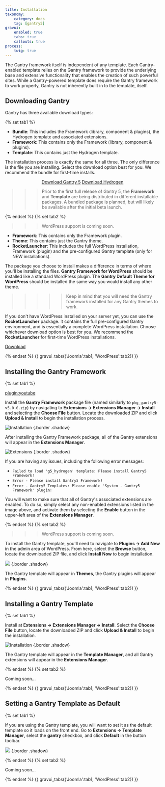 ```yaml
---
title: Installation
taxonomy:
    category: docs
    tag: [gantry5]
gravui:
    enabled: true
    tabs: true
    callouts: true
process:
    twig: true
---
```


The Gantry framework itself is independent of any template. Each Gantry-enabled template relies on the Gantry framework to provide the underlying base and extensive functionality that enables the creation of such powerful sites. While a Gantry-powered template does require the Gantry framework to work properly, Gantry is not inherently built in to the template, itself.

Downloading Gantry
------------------

Gantry has three available download types:

{% set tab1 %}

* **Bundle**: This includes the Framework (library, component & plugins), the Hydrogen template and associated extensions.
* **Framework**: This contains only the Framework (library, component & plugins).
* **Template**: This contains just the Hydrogen template.

The installation process is exactly the same for all three. The only difference is the file you are installing. Select the download option best for you. We recommend the bundle for first-time installs.

<div align="center"><a href="https://github.com/gantry/gantry5/releases/download/5.0.0-beta.5/joomla-pkg_gantry5_v5.0.0-beta.5.zip" class="button"><i class="fa fa-fw fa-download"></i> Download Gantry 5</a> <a href="https://github.com/gantry/gantry5/releases/download/5.0.0-beta.5/joomla-tpl_g5_hydrogen_v5.0.0-beta.5.zip" class="button"><i class="fa fa-fw fa-download"></i> Download Hydrogen</a></div>

>>> Prior to the first full release of Gantry 5, the **Framework** and **Template** are being distributed in different installable packages. A bundled package is planned, but will likely be available after the initial beta launch.

{% endset %}
{% set tab2 %}

>>> WordPress support is coming soon.

* __Framework__: This contains only the Framework plugin.
* __Theme__: This contains just the Gantry theme.
* __RocketLauncher__: This includes the full WordPress installation, Framework (plugin) and the pre-configured Gantry template (only for NEW installations).

The package you choose to install makes a difference in terms of where you'll be installing the files. **Gantry Framework for WordPress** should be installed like a standard WordPress plugin. The **Gantry Default Theme for WordPress** should be installed the same way you would install any other theme. 

>>>>> Keep in mind that you will need the Gantry framework installed for any Gantry themes to work.

If you don't have WordPress installed on your server yet, you can use the **RocketLauncher** package. It contains the full pre-configured Gantry environment, and is essentially a complete WordPress installation. Choose whichever download option is best for you. We recommend the **RocketLauncher** for first-time WordPress installations.

<a href="http://www.gantry-framework.org/download#wordpress" class="button"><i class="fa fa-fw fa-download"></i> Download</a>

{% endset %}
{{ gravui_tabs({'Joomla':tab1, 'WordPress':tab2}) }}

## Installing the Gantry Framework

{% set tab1 %}

[plugin:youtube](https://www.youtube.com/watch?v=zCH10qrxPSc)

Install the **Gantry Framework** package file (named similarly to `pkg_gantry5-v5.0.0.zip`) by navigating to **Extensions → Extensions Manager → Install** and selecting the **Choose File** button. Locate the downloaded ZIP and click **Upload & Install** to begin the installation process.

![Installation](install-template_joomla.jpeg) {.border .shadow}

After installing the Gantry Framework package, all of the Gantry extensions will appear in the **Extensions Manager**.

![Extensions](gantry_extensions.png) {.border .shadow}

If you are having any issues, including the following error messages:

* `Failed to load 'g5_hydrogen' template: Please install Gantry5 Framework!` 
* `Error - Please install Gantry5 Framework!`
* `Error - Gantry5 Templates: Please enable 'System - Gantry5 Framework' plugin!`

You will want to make sure that all of Gantry's associated extensions are enabled. To do so, simply select any non-enabled extensions listed in the image above, and activate them by selecting the **Enable** button in the upper-left area of the **Extensions Manager**.

{% endset %}
{% set tab2 %}

>>> WordPress support is coming soon.

To install the Gantry template, you'll need to navigate to **Plugins → Add New** in the admin area of WordPress. From here, select the **Browse** button, locate the downloaded ZIP file, and click **Install Now** to begin installation.

![](install-upload_wp.jpg) {.border .shadow}

The Gantry template will appear in **Themes**, the Gantry plugins will appear in **Plugins**.

{% endset %}
{{ gravui_tabs({'Joomla':tab1, 'WordPress':tab2}) }}

## Installing a Gantry Template

{% set tab1 %}

Install at **Extensions → Extensions Manager → Install**. Select the **Choose File** button, locate the downloaded ZIP and click **Upload & Install** to begin the installation.

![Installation](install-template_joomla.jpeg) {.border .shadow}

The Gantry template will appear in the **Template Manager**, and all Gantry extensions will appear in the **Extensions Manager**.

{% endset %}
{% set tab2 %}

Coming soon...

{% endset %}
{{ gravui_tabs({'Joomla':tab1, 'WordPress':tab2}) }}

## Setting a Gantry Template as Default

{% set tab1 %}

If you are using the Gantry template, you will want to set it as the default template so it loads on the front end. Go to **Extensions → Template Manager**, select the **gantry** checkbox, and click **Default** in the button toolbar.

![](gantry_default.png) {.border .shadow}

{% endset %}
{% set tab2 %}

Coming soon...

{% endset %}
{{ gravui_tabs({'Joomla':tab1, 'WordPress':tab2}) }}
